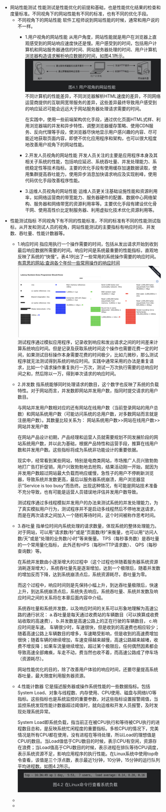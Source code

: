 - 网站性能测试
  性能测试是性能优化的前提和基础，也是性能优化结果的检查和度量标准。不同视角下的网站性能有不同的标准，也有不同的优化手段。
	- 不同视角下的网站性能
	  软件工程师说到网站性能的时候，通常和用户说的不一样。
		- 1.用户视角的网站性能
		  从用户角度，网站性能就是用户在浏览器上直观感受到的网站响应速度快还是慢。用户感受到的时间，包括用户计算机和网站服务器通信的时间、网站服务器处理的时间、用户计算机浏览器构造请求解析响应数据的时间，如图4.1所示。
		  ![截屏2022-07-03 下午8.35.49.png](../assets/截屏2022-07-03_下午8.35.49_1656851773129_0.png)
		  不同计算机的性能差异，不同浏览器解析HTML速度的差异，不同网络运营商提供的互联网宽带服务的差异，这些差异最终导致用户感受到的响应延迟可能会远远大于网站服务器处理请求需要的时间。
		  
		  在实践中，使用一些前端架构优化手段，通过优化页面HTML式样、利用浏览器端的并发和异步特性、调整浏览器缓存策略、使用CDN服务、反向代理等手段，使浏览器尽快地显示用户感兴趣的内容、尽可能近地获取页面内容，即使不优化应用程序和架构，也可以很大程度地改善用户视角下的网站性能。
		- 2.开发人员视角的网站性能
		  开发人员关注的主要是应用程序本身及其相关子系统的性能，包括响应延迟、系统吞吐量、并发处理能力、系统稳定性等技术指标。主要的优化手段有使用缓存加速数据读取，使用集群提高吞吐能力，使用异步消息加快请求响应及实现削峰，使用代码优化手段改善程序性能。
		- 3.运维人员视角的网站性能
		  运维人员更关注基础设施性能和资源利用率，如网络运营商的带宽能力、服务器硬件的配置、数据中心网络架构、服务器和网络带宽的资源利用率等。主要优化手段有建设优化骨干网、使用高性价比定制服务器、利用虚拟化技术优化资源利用等。
- 性能测试指标
  不同视角下有不同的性能标准，不同的标准有不同的性能测试指标，从开发和测试人员的视角，网站性能测试的主要指标有响应时间、并发数、吞吐量、性能计数器等。
	- 1.响应时间
	  指应用执行一个操作需要的时间，包括从发出请求开始到收到最后响应数据所需要的时间。响应时间是系统最重要的性能指标，直观地反映了系统的“快慢”。表4.1列出了一些常用的系统操作需要的响应时间。
	  [有意思的网站:查询各个年份一些常用操作的响应时间](https://colin-scott.github.io/personal_website/research/interactive_latency.html)
	  ![截屏2022-07-03 下午8.44.07.png](../assets/截屏2022-07-03_下午8.44.07_1656852267276_0.png)
	  测试程序通过模拟应用程序，记录收到响应和发出请求之间的时间差来计算系统响应时间。但是记录及获取系统时间这个操作也需要花费一定的时间，如果测试目标操作本身需要花费的时间极少，比如几微秒，那么测试程序就无法测试得到系统的响应时间。实践中通常采用的办法是重复请求，比如一个请求操作重复执行一万次，测试一万次执行需要的总响应时间之和，然后除以一万，得到单次请求的响应时间。
	- 2.并发数
	  指系统能够同时处理请求的数目，这个数字也反映了系统的负载特性。对于网站而言，并发数即网站并发用户数，指同时提交请求的用户数目。
	  
	  与网站并发用户数相对应的还有网站在线用户数（当前登录网站的用户总数）和网站系统用户数（可能访问系统的总用户数，对多数网站而言就是注册用户数）。其数量比较关系为：
	  网站系统用户数>>网站在线用户数>>网站并发用户数
	  
	  在网站产品设计初期，产品经理和运营人员就需要规划不同发展阶段的网站系统用户数，并以此为基础，根据产品特性和运营手段，推算在线用户数和并发用户数。这些指标将成为系统非功能设计的重要依据。
	  
	  现实中，经常看到某些网站，特别是电商类网站，市场推广人员兴致勃勃地打广告打折促销，用户兴致勃勃地去抢购，结果活动刚一开始，就因为并发用户数超过网站最大负载而响应缓慢，急性子的用户不停刷新浏览器，导致系统并发数更高，最后以服务器系统崩溃，用户浏览器显示“Service is too busy”而告终。出现这种情况，有可能是网站技术准备不充分导致，也有可能是运营人员错误地评估并发用户数导致。
	  
	  测试程序通过多线程模拟并发用户的办法来测试系统的并发处理能力，为了真实模拟用户行为，测试程序并不是启动多线程然后不停地发送请求，而是在两次请求之间加入一个随机等待时间，这个时间被称作思考时间。
	- 3.吞吐量
	  指单位时间内系统处理的请求数量，体现系统的整体处理能力。对于网站，可以用“请求数/秒”或是“页面数/秒”来衡量，也可以用“访问人数/天”或是“处理的业务数/小时”等来衡量。
	  TPS（每秒事务数）是吞吐量的一个常用量化指标，
	  此外还有HPS（每秒HTTP请求数）、
	  QPS（每秒查询数）等。
	  
	  在系统并发数由小逐渐增大的过程中（这个过程也伴随着服务器系统资源消耗逐渐增大），系统吞吐量先是逐渐增加，达到一个极限后，随着并发数的增加反而下降，达到系统崩溃点后，系统资源耗尽，吞吐量为零。
	  
	  而这个过程中，响应时间则是先保持小幅上升，到达吞吐量极限后，快速上升，到达系统崩溃点后，系统失去响应。系统吞吐量、系统并发数及响应时间之间的关系将在本章后面内容中介绍。
	  
	  系统吞吐量和系统并发数，以及响应时间的关系可以形象地理解为高速公路的通行状况：
	  a.吞吐量是每天通过收费站的车辆数目（可以换算成收费站收取的高速费），
	  b.并发数是高速公路上的正在行驶的车辆数目，
	  c.响应时间是车速。
	  车辆很少时，车速很快，但是收到的高速费也相应较少；随着高速公路上车辆数目的增多，车速略受影响，但是收到的高速费增加很快；随着车辆的继续增加，车速变得越来越慢，高速公路越来越堵，收费不增反降；如果车流量继续增加，超过某个极限后，任何偶然因素都会导致高速全部瘫痪，车走不动，费当然也收不着，而高速公路成了停车场（资源耗尽）。
	  
	  网站性能优化的目的，除了改善用户体验的响应时间，还要尽量提高系统吞吐量，最大限度利用服务器资源。
	- 4.性能计数器
	  它是描述服务器或操作系统性能的一些数据指标。包括System Load、对象与线程数、内存使用、CPU使用、磁盘与网络I/O等指标。这些指标也是系统监控的重要参数，对这些指标设置报警阈值，当监控系统发现性能计数器超过阈值时，就向运维和开发人员报警，及时发现处理系统异常。
	  
	  System Load即系统负载，指当前正在被CPU执行和等待被CPU执行的进程数目总和，是反映系统忙闲程度的重要指标。多核CPU的情况下，完美情况是所有CPU都在使用，没有进程在等待处理，所以Load的理想值是CPU的数目。当Load值低于CPU数目的时候，表示CPU有空闲，资源存在浪费；当Load值高于CPU数目的时候，表示进程在排队等待CPU调度，表示系统资源不足，影响应用程序的执行性能。在Linux系统中使用top命令查看，该值是三个浮点数，表示最近1分钟，10分钟，15分钟的运行队列平均进程数。如图4.2所示。
	  ![截屏2022-07-03 下午9.02.21.png](../assets/截屏2022-07-03_下午9.02.21_1656853356002_0.png)
	-
	-